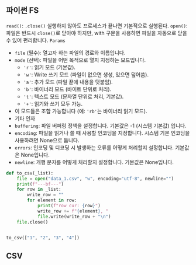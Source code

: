 
## 파이썬 FS

`read()`: `.close()` 실행하지 않아도 프로세스가 끝나면 기본적으로 실행된다.
`open()`: 파일은 반드시 `close()`로 닫아야 하지만, with 구문을 사용하면 파일을 자동으로 닫을 수 있어 편리합니다. 
`Params`
- `file` (필수): 열고자 하는 파일의 경로와 이름입니다. 
- `mode` (선택): 파일을 어떤 목적으로 열지 지정하는 모드입니다. 
    - `'r'`: 읽기 모드 (기본값). 
    - `'w'`: Write 쓰기 모드 (파일이 없으면 생성, 있으면 덮어씀). 
    - `'a'`: 추가 모드 (파일 끝에 내용을 덧붙임). 
    - `'b'`: 바이너리 모드 (바이트 단위로 처리). 
    - `'t'`: 텍스트 모드 (문자열 단위로 처리, 기본값). 
    - `'+'`: 읽기와 쓰기 모두 가능. 
- 이 모드들은 조합 가능합니다 (예: `'rb'`는 바이너리 읽기 모드). 
- 기타 인자 
- `buffering`: 파일 버퍼링 정책을 설정합니다. 기본값은 -1 (시스템 기본값) 입니다.
- `encoding`: 파일을 읽거나 쓸 때 사용할 인코딩을 지정합니다. 시스템 기본 인코딩을 사용하려면 None으로 둡니다.
- `errors`: 인코딩 및 디코딩 시 발생하는 오류를 어떻게 처리할지 설정합니다. 기본값은 None입니다.
- `newline`: 개행 문자를 어떻게 처리할지 설정합니다. 기본값은 None입니다.

```python
def to_csv(_list):
    file = open("data_1.csv", "w", encoding="utf-8", newline="")
    print(f"---bf---")
    for row in _list:
        write_row = ""
        for element in row:
            print(f"row cur: {row}")
            write_row += f"{element}, "
            file.write(write_row + "\n")
    file.close()


to_csv(["1", "2", "3", "4"])
```

## CSV


